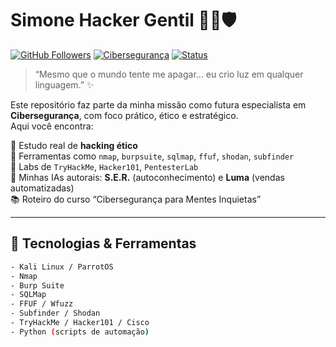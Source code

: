 # Simone Hacker Gentil 👩‍💻🛡️

[![GitHub Followers](https://img.shields.io/github/followers/simonetech25?style=social)](https://github.com/simonetech25)
[![Cibersegurança](https://img.shields.io/badge/foco-cibersegurança-purple)]()
[![Status](https://img.shields.io/badge/status-em%20formação-orange)]()

> “Mesmo que o mundo tente me apagar… eu crio luz em qualquer linguagem.” ✨

Este repositório faz parte da minha missão como futura especialista em **Cibersegurança**, com foco prático, ético e estratégico.  
Aqui você encontra:

🔐 Estudo real de **hacking ético**  
🧠 Ferramentas como `nmap`, `burpsuite`, `sqlmap`, `ffuf`, `shodan`, `subfinder`  
📁 Labs de `TryHackMe`, `Hacker101`, `PentesterLab`  
🤖 Minhas IAs autorais: **S.E.R.** (autoconhecimento) e **Luma** (vendas automatizadas)  
📚 Roteiro do curso “Cibersegurança para Mentes Inquietas”

---

## 🔧 Tecnologias & Ferramentas

```bash
- Kali Linux / ParrotOS
- Nmap
- Burp Suite
- SQLMap
- FFUF / Wfuzz
- Subfinder / Shodan
- TryHackMe / Hacker101 / Cisco
- Python (scripts de automação)

